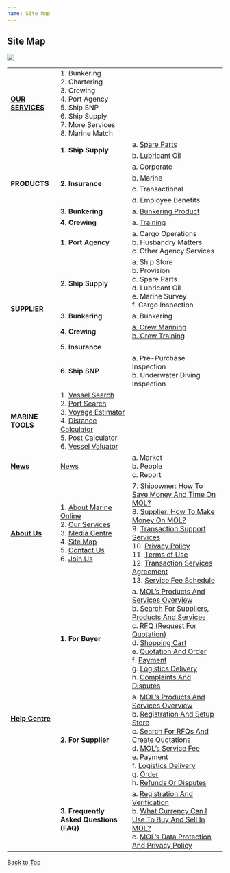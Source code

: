 ```yaml
---
name: Site Map
---
```


## Site Map

![](https://bwec-file.oss-cn-hongkong.aliyuncs.com/cms/sitemap.jpg)

<table>
  <tr>
    <td><a href="https://aboutus.marineonline.com/docs/knowus/ourservices"><b>OUR SERVICES</b></a></td>
    <td>1. Bunkering <br>2. Chartering <br>3. Crewing <br>4. Port Agency <br>5. Ship SNP <br>6. Ship Supply <br>7. More Services <br>8. Marine Match</td>
    <td></td>
  </tr>
  <tr>
    <td rowspan="8"><b>PRODUCTS</b></td>
    <td rowspan="2"><b>1. Ship Supply</b></td>
    <td>a. <a href="https://www.marineonline.com/ship-supply/products?cateId=220388697768460300&catePid=220387843036413964&startPage=1">Spare Parts</a><br></td>
  </tr>
  <tr>
    <td>b. <a href="https://www.marineonline.com/ship-supply/products?cateId=220389456266395660&catePid=220387843069968396&startPage=1">Lubricant Oil</a></td>
  </tr>
  <tr>
    <td rowspan="4"><b>2. Insurance</b></td>
    <td>a. Corporate<br></td>
  </tr>
  <tr>
    <td>b. Marine</td>
  </tr>
  <tr>
    <td>c. Transactional</td>
  </tr>
  <tr>
    <td>d. Employee Benefits</td>
  </tr>
  <tr>
    <td><b>3. Bunkering</b></td>
    <td>a. <a href="https://www.marineonline.com/bunkering/services">Bunkering Product</a></td>
  </tr>
  <tr>
    <td><b>4. Crewing</b></td>
    <td>a. <a href="https://www.marineonline.com/crewing/training-courses?cateId=222845074709445633&startPage=1">Training</a></td>
  </tr>
  <tr>
    <td rowspan="6"><a href="https://www.marineonline.com/company/search?bizType=supplier"><b>SUPPLIER</b></a></td>
    <td><span style="font-weight:600">1. Port Agency</span></td>
    <td>a. Cargo Operations<br>b. Husbandry Matters<br>c. Other Agency Services</td>
  </tr>
  <tr>
    <td><span style="font-weight:600">2. Ship Supply</span></td>
    <td>a. Ship Store<br>b. Provision<br>c. Spare Parts<br>d. Lubricant Oil<br>e. Marine Survey<br>f. Cargo Inspection</td>
  </tr>
  <tr>
    <td><span style="font-weight:600">3. Bunkering</span></td>
    <td>a. Bunkering</td>
  </tr>
  <tr>
    <td><span style="font-weight:600">4. Crewing</span></td>
    <td><a href="https://www.marineonline.com/search/supplier?business_category[0]=CWMAN">a. Crew Manning</a><br><a href="https://www.marineonline.com/search/service?cateId=222846493944478209&catePid=220392733796204556&startPage=1&pageSize=10&layout=row">b. Crew Training</a></td>
  </tr>
  <tr>
    <td><span style="font-weight:600">5. Insurance</span></td>
    <td></td>
  </tr>
  <tr>
    <td><span style="font-weight:600">6. Ship SNP</span></td>
    <td>a. Pre-Purchase Inspection<br>b. Underwater Diving Inspection</td>
  </tr>
  <tr>
    <td><b>MARINE TOOLS</b></td>
    <td>1. <a href="https://www.marineonline.com/tools/vessel-search">Vessel Search</a><br>2. <a href="https://www.marineonline.com/tools/port-search">Port Search</a><br>3. <a href="https://www.marineonline.com/tools/voyage-estimator">Voyage Estimator</a><br>4. <a href="https://www.marineonline.com/tools/distance-calculator">Distance Calculator</a><br>5. <a href="https://www.marineonline.com/tools/port-cost-calculator">Post Calculator</a><br>6. <a href="https://www.marineonline.com/tools/vessel-valuator">Vessel Valuator</a></td>
    <td></td>
  </tr>
  <tr>
    <td><b><a href="https://www.marineonline.com/maritime-news">News</a></b></td>
    <td><a href="https://www.marineonline.com/maritime-news">News</a></td>
    <td>a. Market<br>b. People<br>c. Report</td>
  </tr>
  <tr>
    <td><b><a href="https://aboutus.marineonline.com/docs/knowus/aboutus">About Us</a></b></td>
    <td>1. <a href="https://aboutus.marineonline.com/docs/knowus/aboutus">About Marine Online</a><br>2. <a href="https://aboutus.marineonline.com/docs/knowus/ourservices">Our Services</a><br>3. <a href="https://aboutus.marineonline.com/docs/knowus/mediacentre">Media Centre</a><br>4. <a href="https://aboutus.marineonline.com/docs/knowus/sitemap">Site Map</a><br>5. <a href="https://aboutus.marineonline.com/docs/connect/contactus">Contact Us</a><br>6. <a href="https://aboutus.marineonline.com/docs/connect/joinus">Join Us</a><br></td>
    <td>7. <a href="https://aboutus.marineonline.com/docs/business/business_shipowner">Shipowner: How To Save Money And Time On MOL?</a><br>8. <a href="https://aboutus.marineonline.com/docs/business/business_supplier">Supplier: How To Make Money On MOL?</a><br>9. <a href="https://aboutus.marineonline.com/docs/business/business_support">Transaction Support Services</a><br>10. <a href="https://aboutus.marineonline.com/docs/terms/policy">Privacy Policy</a><br>11. <a href="https://aboutus.marineonline.com/docs/terms/tnc">Terms of Use</a><br>12. <a href="https://aboutus.marineonline.com/docs/terms/agreement">Transaction Services Agreement </a><br>13. <a href="https://aboutus.marineonline.com/docs/terms/fee">Service Fee Schedule</a><br>
  </tr>
  <tr>
    <td rowspan="3"><b><a href="https://docs.marineonline.com/docs">Help Centre</a></b></td>
    <td><span style="font-weight:bold">1. For Buyer</span></td>
    <td>a. <a href="https://docs.marineonline.com/docs/buyer/mol_prod_ser_overview">MOL’s Products And Services Overview</a><br>b. <a href="https://docs.marineonline.com/docs/buyer/search_sup_prod_ser">Search For Suppliers, Products And Services</a><br>c. <a href="https://docs.marineonline.com/docs/buyer/rfq">RFQ (Request For Quotation)</a><br>d. <a href="https://docs.marineonline.com/docs/buyer/shopping_cart">Shopping Cart</a><br>e. <a href="https://docs.marineonline.com/docs/buyer/quotation_and_order">Quotation And Order</a><br>f. <a href="https://docs.marineonline.com/docs/buyer/payment">Payment</a><br>g. <a href="https://docs.marineonline.com/docs/buyer/logistics_delivery">Logistics Delivery</a><br>h. <a href="https://docs.marineonline.com/docs/buyer/complaints_and_disputes">Complaints And Disputes</a></td>
  </tr>
  <tr>
    <td><span style="font-weight:bold">2. For Supplier</span></td>
    <td>a. <a href="https://docs.marineonline.com/docs/supplier/mol_prod_ser_overview">MOL’s Products And Services Overview</a><br>b. <a href="https://docs.marineonline.com/docs/supplier/register_setup_store">Registration And Setup Store</a><br>c. <a href="https://docs.marineonline.com/docs/supplier/search_rfqs_create_quotations">Search For RFQs And Create Quotations</a><br>d. <a href="https://docs.marineonline.com/docs/supplier/mol_service_fee">MOL’s Service Fee</a><br>e. <a href="https://docs.marineonline.com/docs/supplier/payment">Payment</a><br>f. <a href="https://docs.marineonline.com/docs/supplier/logistics_delivery">Logistics Delivery</a><br>g. <a href="https://docs.marineonline.com/docs/supplier/order">Order</a><br>h. <a href="https://docs.marineonline.com/docs/supplier/refunds_disputes">Refunds Or Disputes</a></td>
  </tr>
  <tr>
    <td><span style="font-weight:bold">3. Frequently Asked Questions (FAQ)</span></td>
    <td>a. <a href="https://docs.marineonline.com/docs/faq/reg_verify">Registration And Verification</a><br>b. <a href="https://docs.marineonline.com/docs/faq/currency_mol">What Currency Can I Use To Buy And Sell In MOL?</a><br>c. <a href="https://docs.marineonline.com/docs/faq/mol_data_protection_privacy">MOL’s Data Protection And Privacy Policy</a></td>
  </tr>
</table>

  [Back to Top](sitemap#)
